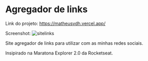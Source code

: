 # Agregador de links

Link do projeto: https://matheusvdh.vercel.app/

Screenshot:
![sitelinks](https://user-images.githubusercontent.com/105821332/177667524-ad0f89fa-72a9-4e7f-b04c-8ec76bbc7d11.jpg)

Site agregador de links para utilizar com as minhas redes sociais.

Insipirado na Maratona Explorer 2.0 da Rocketseat.
